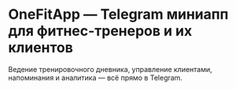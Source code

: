# OneFitApp — Telegram миниапп для фитнес-тренеров и их клиентов

Ведение тренировочного дневника, управление клиентами, напоминания и аналитика — всё прямо в Telegram.